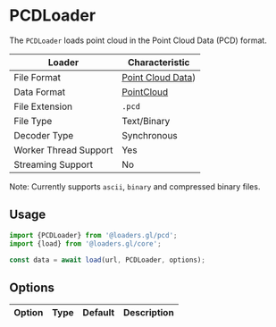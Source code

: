 # PCDLoader

The `PCDLoader` loads point cloud in the Point Cloud Data (PCD) format.

| Loader                | Characteristic                                     |
| --------------------- | -------------------------------------------------- |
| File Format           | [Point Cloud Data](/docs/modules/pcd/formats/pcd)) |
| Data Format           | [PointCloud](/docs/specifications/category-mesh)   |
| File Extension        | `.pcd`                                             |
| File Type             | Text/Binary                                        |
| Decoder Type          | Synchronous                                        |
| Worker Thread Support | Yes                                                |
| Streaming Support     | No                                                 |

Note: Currently supports `ascii`, `binary` and compressed binary files.

## Usage

```typescript
import {PCDLoader} from '@loaders.gl/pcd';
import {load} from '@loaders.gl/core';

const data = await load(url, PCDLoader, options);
```

## Options

| Option | Type | Default | Description |
| ------ | ---- | ------- | ----------- |
